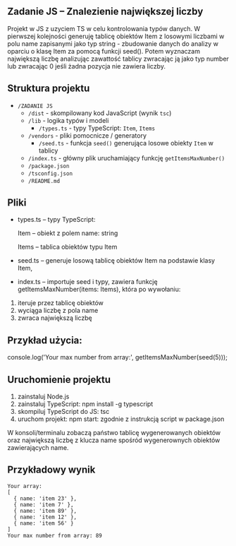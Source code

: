 ## Zadanie JS – Znalezienie największej liczby

Projekt w JS z uzyciem TS w celu kontrolowania typów danych. W pierwszej kolejności generuję tablicę obiektów Item z losowymi liczbami w polu name zapisanymi jako typ string - zbudowanie danych do analizy w oparciu o klasę Item za pomocą funkcji seed(). Potem wyznaczam największą liczbę analizując zawattość tablicy zwracając ją jako typ number lub zwracając 0 jeśli żadna pozycja nie zawiera liczby.

## Struktura projektu

- `/ZADANIE JS`
  - `/dist` - skompilowany kod JavaScript (wynik `tsc`)
  - `/lib` - logika typów i modeli
    - `/types.ts` - typy TypeScript: `Item`, `Items`
  - `/vendors` - pliki pomocnicze / generatory
    - `/seed.ts` - funkcja `seed()` generująca losowe obiekty `Item` w tablicy
  - `/index.ts` - główny plik uruchamiający funkcję `getItemsMaxNumber()`
  - `/package.json`
  - `/tsconfig.json`
  - `/README.md`


## Pliki

- types.ts – typy TypeScript:

  Item – obiekt z polem name: string

  Items – tablica obiektów typu Item

- seed.ts – generuje losową tablicę obiektów Item na podstawie klasy Item,

- index.ts – importuje seed i typy, zawiera funkcję getItemsMaxNumber(items: Items), która po wywołaniu:

1. iteruje przez tablicę obiektów
2. wyciąga liczbę z pola name
3. zwraca największą liczbę

## Przykład użycia:
console.log('Your max number from array:', getItemsMaxNumber(seed(5)));

## Uruchomienie projektu

  1. zainstaluj Node.js 
  2. zainstaluj TypeScript:
     npm install -g typescript
  3. skompiluj TypeScript do JS:
     tsc
  4. uruchom projekt:
     npm start: zgodnie z instrukcją script w package.json

W konsoli/terminalu zobaczą państwo tablicę wygenerowanych obiektów oraz największą liczbę z klucza name spośród wygenerownych obiektów zawierających name.

## Przykładowy wynik

```
Your array: 
[
  { name: 'item 23' },
  { name: 'item 7' },
  { name: 'item 89' },
  { name: 'item 12' },
  { name: 'item 56' }
]
Your max number from array: 89
```